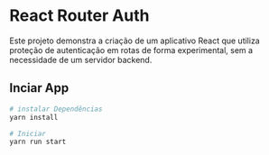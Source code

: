 # React Router Auth

Este projeto demonstra a criação de um aplicativo React que utiliza proteção de autenticação em rotas de forma experimental, sem a necessidade de um servidor backend.

## Inciar App

```sh
# instalar Dependências
yarn install

# Iniciar
yarn run start
```
